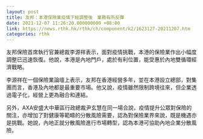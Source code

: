 ```yaml
---
layout: post
title: 友邦：本港保險業疫情下經調整後　業務有所反彈
date: 2021-12-07 11:26:20.000000000 +08:00
link: https://news.rthk.hk/rthk/ch/component/k2/1623127-20211207.htm
categories: rthk
---
```


友邦保險首席執行官兼總裁李源祥表示，面對疫情挑戰，本港的保險業作出小幅度調整已迅速恢復。他說，本港是內地門戶，處於有利位置，能受惠於內地雙循環經濟戰略。

李源祥在一個保險業論壇上表示，友邦在香港經營多年，並在本港設立總部，對集團而言，香港及內地都是最重要市場。他又說，疫情雖然限制跨境往來，但企業透過電子化，經營上更為融合和連結。

另外，AXA安盛大中華區行政總裁尹玄慧在同一場合說，疫情提升公眾對保險的關注，亦增加了對健康等範疇的分散風險需要，認為對保險業界來說，既是機遇亦是挑戰。她說，內地正就分散風險進行市場轉型，認為本港可協助內地企業分散風險。
